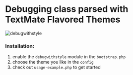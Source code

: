 # Debugging class parsed with TextMate Flavored Themes

![debugwithstyle](http://stuff.antpaw.de/pics/debugwithstyle.png)

### Installation:

1. enable the `debugwithstyle` module in the `bootstrap.php`
2. choose the theme you like in the `config`
3. check out `usage-example.php` to get started
